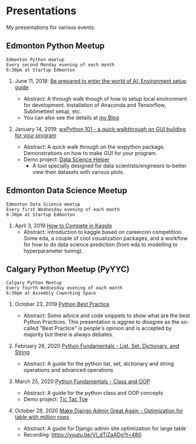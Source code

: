 # Presentations

My presentations for various events.

## Edmonton Python Meetup

    Edmonton Python meetup
    Every second Monday evening of each month
    6:30pm at Startup Edmonton

1. June 11, 2018: [Be prepared to enter the world of AI: Environment setup guide](./Edmonton%20Python%20Meetup/Be%20prepared%20to%20enter%20the%20world%20of%20AI.pdf)
    - Abstract: A through walk though of how to setup local environment for development. Installation of Anaconda and Tensorflow, Sublimettext setup, etc.
    - You can also see the details at [my Blog](https://zmcddn.github.io/the-ultimate-guide-to-setup-multiple-python-environment-with-anaconda-and-sublime-text.html)

2. January 14, 2019: [wxPython 101 - a quick walkthrough on GUI building for your program](./Edmonton%20Python%20Meetup/wxPython%20101.pdf)
    - Abstract: A quick walk through on the wxpython package. Demonstrations on how to make GUI for your program.
    - Demo project: [Data Science Helper](https://github.com/zmcddn/Data-Science-Helper)
        + A tool specially designed for data scientists/engineers to better view their datasets with various plots.


## Edmonton Data Science Meetup

    Edmonton Data Science meetup
    Every first Wednesday evening of each month
    6:30pm at Startup Edmonton

1. April 3, 2019 [How to Compete in Kaggle](./Edmonton%20Data%20Science%20Meetup/How%20to%20compete%20in%20kaggle.pdf)
    - Abstract: Introduction to kaggle based on careercon competition. Some eda, a couple of cool visualization packages, and a workflow for how to do data science prediction (from eda to modelling to hyperparameter tuning).


## Calgary Python Meetup (PyYYC)

    Calgary Python Meetup
    Every fourth Wednesday evening of each month
    6:30pm at Assembly Coworking Space

1. October 23, 2019 [Python Best Practice](./Calgary%20Python%20Meetup%20PyYYC/Python%20Best%20Practice.pdf)
    - Abstract: Some advice and code snippets to show what are the best Python Practices. This presentation is aggree to disagree as the so-called "Best Practice" is people's opinion and is accepted by majority but there is always debates.

2. February 26, 2020 [Python Fundamentals - List, Set, Dictionary, and String](./Calgary%20Python%20Meetup%20PyYYC/Python%20Fundamentals%20-%20list%20set%20dictionary%20and%20string.pdf)
    - Abstract: A guide for the python list, set, dictionary and string operations and advanced operations

3. March 25, 2020 [Python Fundamentals - Class and OOP](./Calgary%20Python%20Meetup%20PyYYC/Python%20Fundamentals%20-%20Class%20and%20OOP.pdf)
    - Abstract: A guide for the python class and OOP concepts
    - Demo project: [Tic Tac Toe](https://github.com/zmcddn/TicTacToe)

4. October 28, 2020 [Make Django Admin Great Again - Optimization for table with million rows](./Calgary%20Python%20Meetup%20PyYYC/Make%20Django%20Admin%20Great%20Again.pdf)
    - Abstract: A guide for Django admin site optimization for large table
    - Recording: https://youtu.be/Vl_dTiZaADg?t=480

